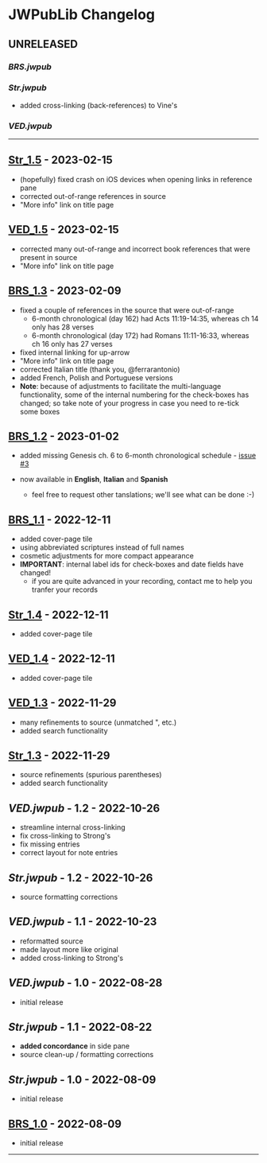 # JWPubLib Changelog

## UNRELEASED

### *BRS.jwpub*

### *Str.jwpub*

- added cross-linking (back-references) to Vine's

### *VED.jwpub*

____
## [Str_1.5] - 2023-02-15

- (hopefully) fixed crash on iOS devices when opening links in reference pane
- corrected out-of-range references in source
- "More info" link on title page

## [VED_1.5] - 2023-02-15

- corrected many out-of-range and incorrect book references that were present in source
- "More info" link on title page

## [BRS_1.3] - 2023-02-09

- fixed a couple of references in the source that were out-of-range
  - 6-month chronological (day 162) had Acts 11:19-14:35, whereas ch 14 only has 28 verses
  - 6-month chronological (day 172) had Romans 11:11-16:33, whereas ch 16 only has 27 verses
- fixed internal linking for up-arrow
- "More info" link on title page
- corrected Italian title (thank you, @ferrarantonio)
- added French, Polish and Portuguese versions
- **Note**: because of adjustments to facilitate the multi-language functionality, some of the internal numbering for the check-boxes has changed; so take note of your progress in case you need to re-tick some boxes

## [BRS_1.2] - 2023-01-02

- added missing Genesis ch. 6 to 6-month chronological schedule - [issue #3](https://github.com/erykjj/jwpublib/issues/3)

- now available in **English**, **Italian** and **Spanish**
  - feel free to request other tanslations; we'll see what can be done :-)

## [BRS_1.1] - 2022-12-11

- added cover-page tile
- using abbreviated scriptures instead of full names
- cosmetic adjustments for more compact appearance
- **IMPORTANT**: internal label ids for check-boxes and date fields have changed!
  - if you are quite advanced in your recording, contact me to help you tranfer your records

## [Str_1.4] - 2022-12-11

- added cover-page tile

## [VED_1.4] - 2022-12-11

- added cover-page tile

## [VED_1.3] - 2022-11-29

- many refinements to source (unmatched ", etc.)
- added search functionality

## [Str_1.3] - 2022-11-29

- source refinements (spurious parentheses)
- added search functionality

## *VED.jwpub* - 1.2 - 2022-10-26

- streamline internal cross-linking
- fix cross-linking to Strong's
- fix missing entries
- correct layout for note entries

## *Str.jwpub* - 1.2 - 2022-10-26

- source formatting corrections

## *VED.jwpub* - 1.1 - 2022-10-23

- reformatted source
- made layout more like original
- added cross-linking to Strong's 

## *VED.jwpub* - 1.0 - 2022-08-28

- initial release

## *Str.jwpub* - 1.1 - 2022-08-22

- **added concordance** in side pane
- source clean-up / formatting corrections

## *Str.jwpub* - 1.0 - 2022-08-09

- initial release

## [BRS_1.0] - 2022-08-09

- initial release
____
[Unreleased]: https://github.com/erykjj/jwpublib
[Str_1.5]:https://github.com/erykjj/jwpublib/releases/tag/Str_1.5
[VED_1.5]:https://github.com/erykjj/jwpublib/releases/tag/VED_1.5
[BRS_1.3]:https://github.com/erykjj/jwpublib/releases/tag/BRS_1.3
[BRS_1.2]:https://github.com/erykjj/jwpublib/releases/tag/BRS_1.2
[BRS_1.1]:https://github.com/erykjj/jwpublib/releases/tag/BRS_1.1
[Str_1.4]:https://github.com/erykjj/jwpublib/releases/tag/Str_1.4
[VED_1.4]:https://github.com/erykjj/jwpublib/releases/tag/VED_1.4
[Str_1.3]:https://github.com/erykjj/jwpublib/releases/tag/Str_1.3
[VED_1.3]:https://github.com/erykjj/jwpublib/releases/tag/VED_1.3
[BRS_1.0]:https://github.com/erykjj/jwpublib/releases/tag/BRS_1.0